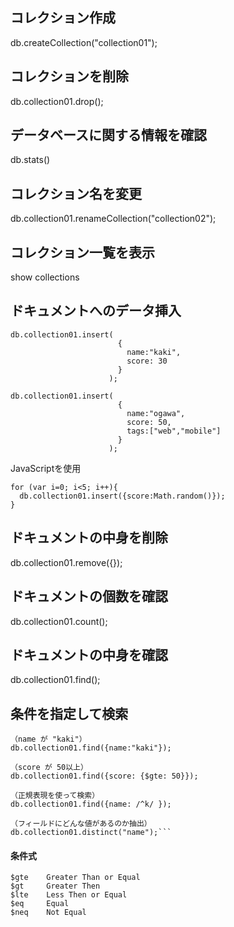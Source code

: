 ## コレクション作成
db.createCollection("collection01");

## コレクションを削除
db.collection01.drop();

## データベースに関する情報を確認
db.stats()

## コレクション名を変更
db.collection01.renameCollection("collection02");

## コレクション一覧を表示
show collections

## ドキュメントへのデータ挿入
```
db.collection01.insert(
                        {
                          name:"kaki",
                          score: 30
                        }
                      );

db.collection01.insert(
                        {
                          name:"ogawa",
                          score: 50,
                          tags:["web","mobile"]
                        }
                      );
```
JavaScriptを使用
```
for (var i=0; i<5; i++){
  db.collection01.insert({score:Math.random()});
}
```
## ドキュメントの中身を削除
db.collection01.remove({});

## ドキュメントの個数を確認
db.collection01.count();

## ドキュメントの中身を確認
db.collection01.find();

## 条件を指定して検索
```
（name が "kaki"）
db.collection01.find({name:"kaki"});

（score が 50以上）
db.collection01.find({score: {$gte: 50}});

（正規表現を使って検索）
db.collection01.find({name: /^k/ });

（フィールドにどんな値があるのか抽出）
db.collection01.distinct("name");```
```
#### 条件式
```
$gte    Greater Than or Equal
$gt     Greater Then
$lte    Less Then or Equal
$eq     Equal
$neq    Not Equal
```


